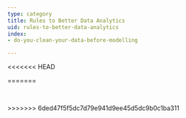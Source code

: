 ```yaml
---
type: category
title: Rules to Better Data Analytics
uid: rules-to-better-data-analytics
index:
- do-you-clean-your-data-before-modelling

---
```

<<<<<<< HEAD

=======
<p>​​<br></p>
>>>>>>> 6ded47f5f5dc7d79e941d9ee45d5dc9b0c1ba311



